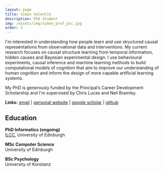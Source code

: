 ```yaml
---
layout: page
title: Simon Valentin
description: PhD Student
img: /assets/img/simon_prof_pic.jpg
order: 3
---
```



I'm interested in understanding how people learn and use structured causal representations from observational data and interventions. My current research focuses on causal structure learning from temporal information, hidden causes and Bayesian experimental design. I use behavioural experiments, causal inference and machine learning methods to build computational models of cognition that aim to improve our understanding of human cognition and inform the design of more capable artificial learning systems.

My PhD is generously funded by the Principal’s Career Development Scholarship and I'm supervised by Chris Lucas and Neil Bramley.

**Links:** [email](mailto:s.valentin@ed.ac.uk) | [personal website](https://simonvalentin.github.io) | [google scholar](https://scholar.google.co.uk/citations?user=rY-sNB8AAAAJ&hl) | [github](https://github.com/simonvalentin)
<br>

## Education
**PhD Informatics (ongoing)**<br>
[ILCC](https://web.inf.ed.ac.uk/ilcc), University of Edinburgh

**MSc Computer Science**<br>
University of Edinburgh

**BSc Psychology**<br>
University of Konstanz
